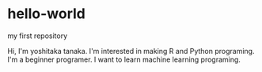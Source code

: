 # hello-world
my first repository

Hi, I'm yoshitaka tanaka. I'm interested in making R and Python programing.
I'm a beginner programer. I want to learn machine learning programing.
